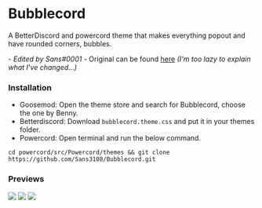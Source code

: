 # Bubblecord
A BetterDiscord and powercord theme that makes everything popout and have rounded corners, bubbles.

\- _Edited by Sans#0001_ -
Original can be found [here](https://github.com/bentettmar/bubblecord) _(I'm too lazy to explain what I've changed...)_

### Installation
- Goosemod: Open the theme store and search for Bubblecord, choose the one by Benny.
- Betterdiscord: Download `bubblecord.theme.css` and put it in your themes folder.
- Powercord: Open terminal and run the below command.
```
cd powercord/src/Powercord/themes && git clone https://github.com/Sans3108/Bubblecord.git
```  

### Previews
![](https://cdn.discordapp.com/attachments/875027647858618432/875028569544339456/unknown.png)
![](https://cdn.discordapp.com/attachments/875027647858618432/875028594320097349/unknown.png)
![](https://cdn.discordapp.com/attachments/875027647858618432/875028605296603166/unknown.png)
